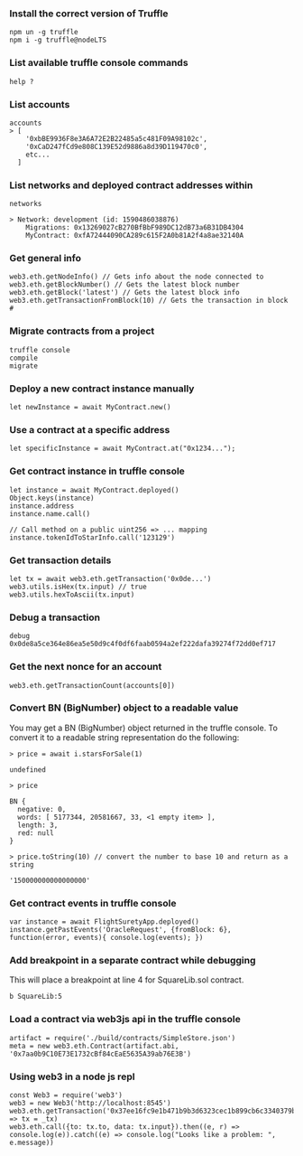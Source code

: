 ### Install the correct version of Truffle

```
npm un -g truffle
npm i -g truffle@nodeLTS
```

### List available truffle console commands

```
help ?
```

### List accounts

```
accounts
> [
    '0xbBE9936F8e3A6A72E2B22485a5c481F09A98102c',
    '0xCaD247fCd9e808C139E52d9886a8d39D119470c0',
    etc...
  ]
```

### List networks and deployed contract addresses within

```
networks

> Network: development (id: 1590486038876)
    Migrations: 0x13269027cB270BfBbF989DC12dB73a6B31DB4304
    MyContract: 0xfA72444090CA289c615F2A0b81A2f4a8ae32140A
```


### Get general info

```
web3.eth.getNodeInfo() // Gets info about the node connected to
web3.eth.getBlockNumber() // Gets the latest block number
web3.eth.getBlock('latest') // Gets the latest block info
web3.eth.getTransactionFromBlock(10) // Gets the transaction in block #
```

### Migrate contracts from a project

```
truffle console
compile
migrate
```

### Deploy a new contract instance manually

```
let newInstance = await MyContract.new()
```

### Use a contract at a specific address

```
let specificInstance = await MyContract.at("0x1234...");
```

### Get contract instance in truffle console

```
let instance = await MyContract.deployed()
Object.keys(instance)
instance.address
instance.name.call()

// Call method on a public uint256 => ... mapping
instance.tokenIdToStarInfo.call('123129')
```

### Get transaction details

```
let tx = await web3.eth.getTransaction('0x0de...')
web3.utils.isHex(tx.input) // true
web3.utils.hexToAscii(tx.input)
```

### Debug a transaction

```
debug 0x0de8a5ce364e86ea5e50d9c4f0df6faab0594a2ef222dafa39274f72dd0ef717
```

### Get the next nonce for an account

```
web3.eth.getTransactionCount(accounts[0])
```

### Convert BN (BigNumber) object to a readable value

You may get a BN (BigNumber) object returned in the truffle console.
To convert it to a readable string representation do the following:

```
> price = await i.starsForSale(1)

undefined

> price

BN {
  negative: 0,
  words: [ 5177344, 20581667, 33, <1 empty item> ],
  length: 3,
  red: null
}

> price.toString(10) // convert the number to base 10 and return as a string

'150000000000000000'
```

### Get contract events in truffle console

```
var instance = await FlightSuretyApp.deployed()
instance.getPastEvents('OracleRequest', {fromBlock: 6}, function(error, events){ console.log(events); })
```

### Add breakpoint in a separate contract while debugging

This will place a breakpoint at line 4 for SquareLib.sol contract.

```
b SquareLib:5
```

### Load a contract via web3js api in the truffle console

```
artifact = require('./build/contracts/SimpleStore.json')
meta = new web3.eth.Contract(artifact.abi, '0x7aa0b9C10E73E1732cBf84cEaE5635A39ab76E3B')
```

### Using web3 in a node js repl

```
const Web3 = require('web3')
web3 = new Web3('http://localhost:8545')
web3.eth.getTransaction('0x37ee16fc9e1b471b9b3d6323cec1b899cb6c3340379b5c5d2ff28eed067ff10a').then((_tx) => tx = _tx)
web3.eth.call({to: tx.to, data: tx.input}).then((e, r) => console.log(e)).catch((e) => console.log("Looks like a problem: ", e.message))
```